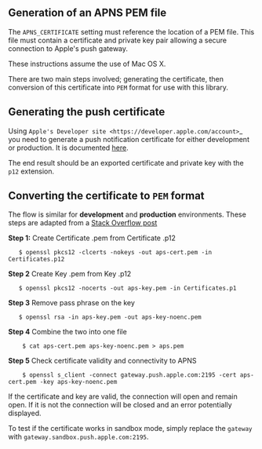 Generation of an APNS PEM file
------------------------------

The ``APNS_CERTIFICATE`` setting must reference the location of a PEM file. This file must contain a certificate and private key pair allowing a secure connection to Apple's push gateway.

These instructions assume the use of Mac OS X.

There are two main steps involved; generating the certificate, then conversion of this certificate into `PEM` format for use with this library.

## Generating the push certificate

Using `Apple's Developer site <https://developer.apple.com/account>`_ you need to generate a push notification certificate for either development or production. It is documented [here](https://knowledge.altix.co/2020/12/02/Generate-APNS-certificate-for-iOS-Push-Notifications.html). 

The end result should be an exported certificate and private key with the `p12` extension.

## Converting the certificate to `PEM` format

The flow is similar for **development** and **production** environments. These steps are adapted from a [Stack Overflow post](https://stackoverflow.com/a/27942504/4664727)

**Step 1:** Create Certificate .pem from Certificate .p12

```
   $ openssl pkcs12 -clcerts -nokeys -out aps-cert.pem -in Certificates.p12
```

**Step 2** Create Key .pem from Key .p12

```
   $ openssl pkcs12 -nocerts -out aps-key.pem -in Certificates.p1
```

**Step 3** Remove pass phrase on the key

```
   $ openssl rsa -in aps-key.pem -out aps-key-noenc.pem
```  

**Step 4** Combine the two into one file

```
    $ cat aps-cert.pem aps-key-noenc.pem > aps.pem
```

**Step 5** Check certificate validity and connectivity to APNS

```
    $ openssl s_client -connect gateway.push.apple.com:2195 -cert aps-cert.pem -key aps-key-noenc.pem
```

If the certificate and key are valid, the connection will open and remain open. If it is not the connection will be closed and an error potentially displayed.

To test if the certificate works in sandbox mode, simply replace the `gateway` with `gateway.sandbox.push.apple.com:2195`.
